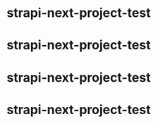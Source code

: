 # strapi-next-project-test
# strapi-next-project-test
# strapi-next-project-test
# strapi-next-project-test
